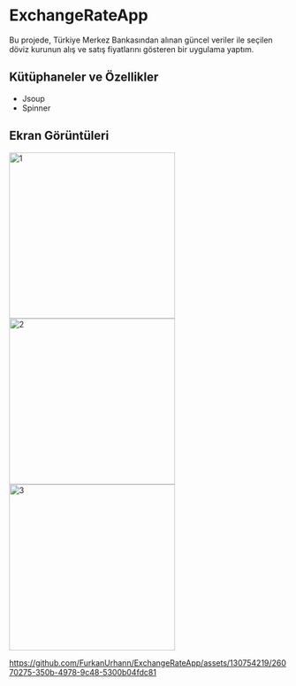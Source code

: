 # ExchangeRateApp
Bu projede, Türkiye Merkez Bankasından alınan güncel veriler ile seçilen döviz kurunun alış ve satış fiyatlarını gösteren bir uygulama yaptım.
## Kütüphaneler ve Özellikler
<ul>
  
  <li>Jsoup</li>
  <li>Spinner</li>
   </ul>
   
   ## Ekran Görüntüleri
<div>
 
  <img src="https://github.com/FurkanUrhann/ExchangeRateApp/assets/130754219/1884c8d8-5520-4921-8881-272e533b8cae" alt="1" width="300">
  <img src="https://github.com/FurkanUrhann/ExchangeRateApp/assets/130754219/066064dc-5203-4341-bfaf-14847c27d2c9" alt="2" width ="300">
  <img src="https://github.com/FurkanUrhann/ExchangeRateApp/assets/130754219/0951d72f-672f-42b5-9a54-a35828f8e827" alt="3" width ="300">
</div>




https://github.com/FurkanUrhann/ExchangeRateApp/assets/130754219/26070275-350b-4978-9c48-5300b04fdc81

